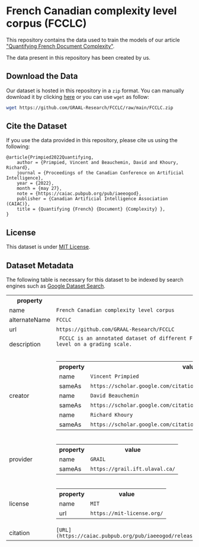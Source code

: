 # French Canadian complexity level corpus (FCCLC)
This repository contains the data used to train the models of our article ["Quantifying French Document Complexity"](URL).

The data present in this repository has been created by us.

## Download the Data
Our dataset is hosted in this repository in a `zip` format. You can manually download it by clicking [here](https://github.com/GRAAL-Research/FCCLC/raw/main/FCCLC.zip) or you can use `wget` as follow:


```bash
wget https://github.com/GRAAL-Research/FCCLC/raw/main/FCCLC.zip
```

## Cite the Dataset

If you use the data provided in this repository, please cite us using the following:

```
@article{Primpied2022Quantifying,
	author = {Primpied, Vincent and Beauchemin, David and Khoury, Richard},
	journal = {Proceedings of the Canadian Conference on Artificial Intelligence},
	year = {2022},
	month = {may 27},
	note = {https://caiac.pubpub.org/pub/iaeeogod},
	publisher = {Canadian Artificial Intelligence Association (CAIAC)},
	title = {Quantifying {French} {Document} {Complexity} },
}
```

## License
This dataset is under [MIT License](https://mit-license.org/).

## Dataset Metadata
The following table is necessary for this dataset to be indexed by search
engines such as <a href="https://g.co/datasetsearch">Google Dataset Search</a>.

<div itemscope itemtype="http://schema.org/Dataset">
<table>
  <tr>
    <th>property</th>
    <th>value</th>
  </tr>
  <tr>
    <td>name</td>
    <td><code itemprop="name">French Canadian complexity level corpus</code></td>
  </tr>
  <tr>
    <td>alternateName</td>
    <td><code itemprop="alternateName">FCCLC</code></td>
  </tr>
  <tr>
    <td>url</td>
    <td><code itemprop="url">https://github.com/GRAAL-Research/FCCLC</code></td>
  </tr>
  <tr>
    <td>description</td>
    <td><code itemprop="description"> FCCLC is an annotated dataset of different French documents with their associated complexity level on a grading scale.
    </code></td>
  </tr>
    <tr>
        <td>creator</td>
        <td>
          <div itemscope itemtype="http://schema.org/person" itemprop="creator">
            <table>
              <tr>
                <th>property</th>
                <th>value</th>
              </tr>
              <tr>
                <td>name</td>
                <td><code itemprop="name">Vincent Primpied</code></td>
              </tr>
              <tr>
                <td>sameAs</td>
                <td><code itemprop="sameAs">https://scholar.google.com/citations?hl=en&user=HYfBQIoAAAAJ</code></td>
              </tr>
                <tr>
                <td>name</td>
                <td><code itemprop="name">David Beauchemin</code></td>
              </tr>
              <tr>
                <td>sameAs</td>
                <td><code itemprop="sameAs">https://scholar.google.com/citations?hl=fr&user=ntoPgSUAAAAJ</code></td>
              </tr>
              </tr>
              <tr>
                <td>name</td>
                <td><code itemprop="name">Richard Khoury</code></td>
              </tr>
              <tr>
                <td>sameAs</td>
                <td><code itemprop="sameAs">https://scholar.google.com/citations?user=9MrPtC0AAAAJ&hl=en&oi=ao</code></td>
              </tr>
            </table>
          </div>
        </td>
      </tr>
  <tr>
    <td>provider</td>
    <td>
      <div itemscope itemtype="http://schema.org/Organization" itemprop="provider">
        <table>
          <tr>
            <th>property</th>
            <th>value</th>
          </tr>
          <tr>
            <td>name</td>
            <td><code itemprop="name">GRAIL</code></td>
          </tr>
          <tr>
            <td>sameAs</td>
            <td><code itemprop="sameAs">https://grail.ift.ulaval.ca/</code></td>
          </tr>
        </table>
      </div>
    </td>
  </tr>
  <tr>
    <td>license</td>
    <td>
      <div itemscope itemtype="http://schema.org/CreativeWork" itemprop="license">
        <table>
          <tr>
            <th>property</th>
            <th>value</th>
          </tr>
          <tr>
            <td>name</td>
            <td><code itemprop="name">MIT</code></td>
          </tr>
          <tr>
            <td>url</td>
            <td><code itemprop="url">https://mit-license.org/</code></td>
          </tr>
        </table>
      </div>
    </td>
  </tr>
    <tr>
    <td>citation</td>
    <td><code itemprop="citation">[URL](https://caiac.pubpub.org/pub/iaeeogod/release/1)https://caiac.pubpub.org/pub/iaeeogod/release/1</code></td>
  </tr>
</table>
</div>
